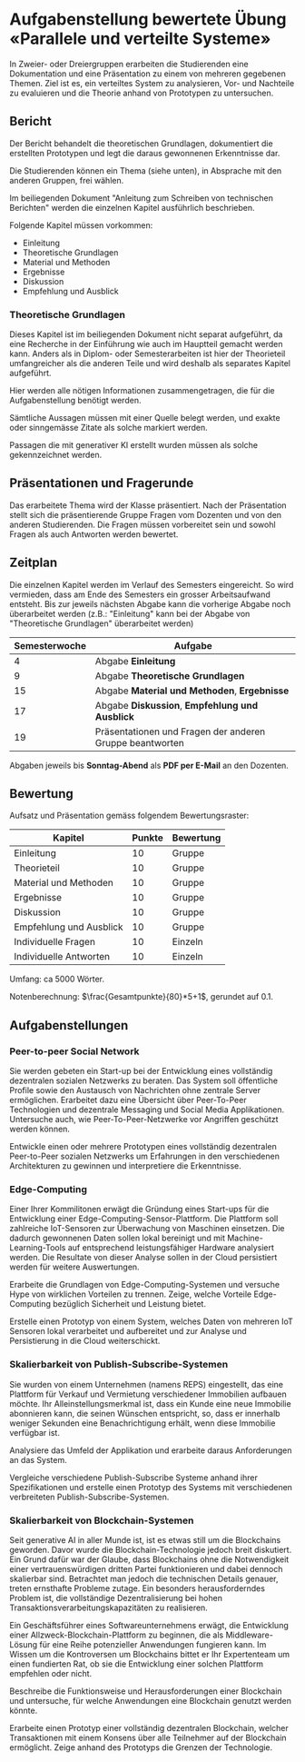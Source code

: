 # Aufgabenstellung bewertete Übung «Parallele und verteilte Systeme»

In Zweier- oder Dreiergruppen erarbeiten die Studierenden eine Dokumentation und eine Präsentation zu einem von mehreren
gegebenen Themen. Ziel ist es, ein verteiltes System zu analysieren, Vor- und Nachteile zu evaluieren und die Theorie
anhand von Prototypen zu untersuchen.

## Bericht

Der Bericht behandelt die theoretischen Grundlagen, dokumentiert die erstellten Prototypen und legt die daraus
gewonnenen Erkenntnisse dar.

Die Studierenden können ein Thema (siehe unten), in Absprache mit den anderen Gruppen, frei wählen.

Im beiliegenden Dokument "Anleitung zum Schreiben von technischen Berichten" werden die einzelnen Kapitel ausführlich
beschrieben.

Folgende Kapitel müssen vorkommen:

- Einleitung
- Theoretische Grundlagen
- Material und Methoden
- Ergebnisse
- Diskussion
- Empfehlung und Ausblick

### Theoretische Grundlagen

Dieses Kapitel ist im beiliegenden Dokument nicht separat aufgeführt, da eine Recherche in der Einführung wie auch im
Hauptteil gemacht werden kann. Anders als in Diplom- oder Semesterarbeiten ist hier der Theorieteil umfangreicher als
die anderen Teile und wird deshalb als separates Kapitel aufgeführt.

Hier werden alle nötigen Informationen zusammengetragen, die für die Aufgabenstellung benötigt werden.

Sämtliche Aussagen müssen mit einer Quelle belegt werden, und exakte oder sinngemässe Zitate als solche markiert werden.

Passagen die mit generativer KI erstellt wurden müssen als solche gekennzeichnet werden.

## Präsentationen und Fragerunde

Das erarbeitete Thema wird der Klasse präsentiert. Nach der Präsentation stellt sich die präsentierende Gruppe Fragen
vom Dozenten und von den anderen Studierenden. Die Fragen müssen vorbereitet sein und sowohl Fragen als auch Antworten
werden bewertet.

## Zeitplan

Die einzelnen Kapitel werden im Verlauf des Semesters eingereicht. So wird vermieden, dass am Ende des Semesters ein
grosser Arbeitsaufwand entsteht. Bis zur jeweils nächsten Abgabe kann die vorherige Abgabe noch überarbeitet werden
(z.B.: "Einleitung" kann bei der Abgabe von "Theoretische Grundlagen" überarbeitet werden)

| Semesterwoche | Aufgabe                                                  |
|---------------|----------------------------------------------------------|
| 4             | Abgabe **Einleitung**                                    |
| 9             | Abgabe **Theoretische Grundlagen**                       |
| 15            | Abgabe **Material und Methoden**, **Ergebnisse**         |
| 17            | Abgabe **Diskussion**, **Empfehlung und Ausblick**       |
| 19            | Präsentationen und Fragen der anderen Gruppe beantworten |

Abgaben jeweils bis **Sonntag-Abend** als **PDF per E-Mail** an den Dozenten.

## Bewertung

Aufsatz und Präsentation gemäss folgendem Bewertungsraster:

| Kapitel                 | Punkte | Bewertung |
|-------------------------|--------|-----------|
| Einleitung              | 10     | Gruppe    |
| Theorieteil             | 10     | Gruppe    |
| Material und Methoden   | 10     | Gruppe    |
| Ergebnisse              | 10     | Gruppe    |
| Diskussion              | 10     | Gruppe    |
| Empfehlung und Ausblick | 10     | Gruppe    |
| Individuelle Fragen     | 10     | Einzeln   |
| Individuelle Antworten  | 10     | Einzeln   |

Umfang: ca 5000 Wörter.

Notenberechnung: $\frac{Gesamtpunkte}{80}*5+1$, gerundet auf 0.1.

## Aufgabenstellungen

### Peer-to-peer Social Network

Sie werden gebeten ein Start-up bei der Entwicklung eines vollständig dezentralen sozialen Netzwerks zu beraten. Das
System soll öffentliche Profile sowie den Austausch von Nachrichten ohne zentrale Server ermöglichen. Erarbeitet dazu
eine Übersicht über Peer-To-Peer Technologien und dezentrale Messaging und Social Media Applikationen. Untersuche auch,
wie Peer-To-Peer-Netzwerke vor Angriffen geschützt werden können.

Entwickle einen oder mehrere Prototypen eines vollständig dezentralen Peer-to-Peer sozialen Netzwerks um Erfahrungen in
den verschiedenen Architekturen zu gewinnen und interpretiere die Erkenntnisse.

### Edge-Computing

Einer Ihrer Kommilitonen erwägt die Gründung eines Start-ups für die Entwicklung einer Edge-Computing-Sensor-Plattform.
Die Plattform soll zahlreiche IoT-Sensoren zur Überwachung von Maschinen einsetzen. Die dadurch gewonnenen Daten 
sollen lokal bereinigt und mit Machine-Learning-Tools auf entsprechend leistungsfähiger Hardware analysiert 
werden. Die Resultate von dieser Analyse sollen in der Cloud persistiert werden für weitere Auswertungen.

Erarbeite die Grundlagen von Edge-Computing-Systemen und versuche Hype von wirklichen Vorteilen zu trennen. Zeige,
welche Vorteile Edge-Computing bezüglich Sicherheit und Leistung bietet.

Erstelle einen Prototyp von einem System, welches Daten von mehreren IoT Sensoren lokal verarbeitet und aufbereitet und
zur Analyse und Persistierung in die Cloud weiterschickt.

### Skalierbarkeit von Publish-Subscribe-Systemen

Sie wurden von einem Unternehmen (namens REPS) eingestellt, das eine Plattform für Verkauf und Vermietung verschiedener
Immobilien aufbauen möchte. Ihr Alleinstellungsmerkmal ist, dass ein Kunde eine neue Immobilie abonnieren kann, die
seinen Wünschen entspricht, so, dass er innerhalb weniger Sekunden eine Benachrichtigung erhält, wenn diese Immobilie
verfügbar ist.

Analysiere das Umfeld der Applikation und erarbeite daraus Anforderungen an das System.

Vergleiche verschiedene Publish-Subscribe Systeme anhand ihrer Spezifikationen und erstelle einen Prototyp des 
Systems mit verschiedenen verbreiteten Publish-Subscribe-Systemen.

### Skalierbarkeit von Blockchain-Systemen

Seit generative AI in aller Munde ist, ist es etwas still um die Blockchains geworden. Davor wurde die
Blockchain-Technologie jedoch breit diskutiert. Ein Grund dafür war der Glaube, dass Blockchains ohne die Notwendigkeit
einer vertrauenswürdigen dritten Partei funktionieren und dabei dennoch skalierbar sind. Betrachtet man jedoch die
technischen Details genauer, treten ernsthafte Probleme zutage. Ein besonders herausforderndes Problem ist, die
vollständige Dezentralisierung bei hohen Transaktionsverarbeitungskapazitäten zu realisieren.

Ein Geschäftsführer eines Softwareunternehmens erwägt, die Entwicklung einer
Allzweck-Blockchain-Plattform zu beginnen, die als Middleware-Lösung für eine Reihe potenzieller Anwendungen fungieren
kann. Im Wissen um die Kontroversen um Blockchains bittet er Ihr Expertenteam um einen fundierten Rat, ob sie die
Entwicklung einer solchen Plattform empfehlen oder nicht.

Beschreibe die Funktionsweise und Herausforderungen einer Blockchain und untersuche, für welche Anwendungen eine 
Blockchain genutzt werden könnte.

Erarbeite einen Prototyp einer vollständig dezentralen Blockchain, welcher Transaktionen mit einem Konsens über alle
Teilnehmer auf der Blockchain ermöglicht. Zeige anhand des Prototyps die Grenzen der Technologie.

